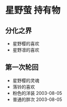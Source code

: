 # 星野萤 持有物

## 分化之界

* 星野樱的喜欢
* 星野凛的喜欢

## 第一次轮回

* 星野樱的灵魂
* 落铃的喜欢
* 粉色的洋装
  2003-08-05
* 普通的胖次
  2003-08-05
